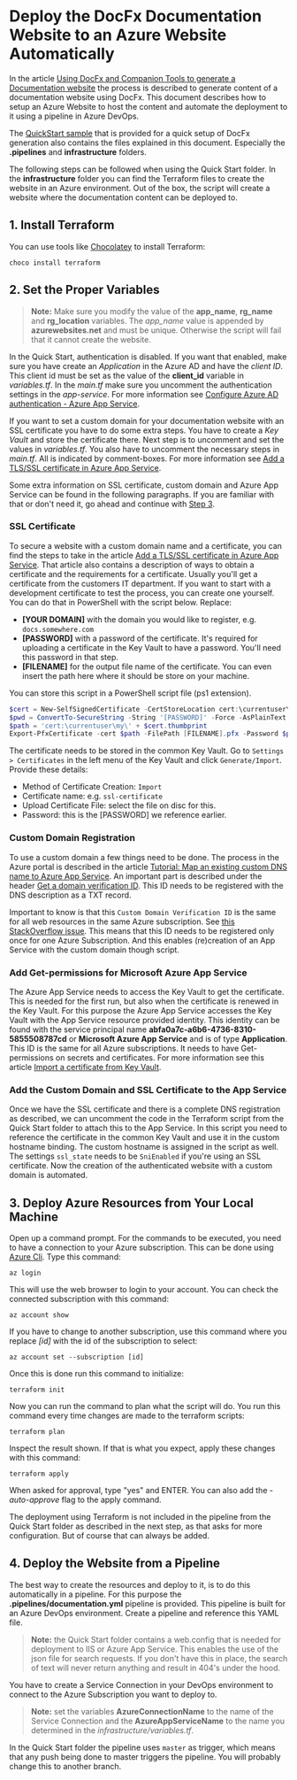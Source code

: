 # Deploy the DocFx Documentation Website to an Azure Website Automatically

In the article [Using DocFx and Companion Tools to generate a Documentation website](using-docfx-and-tools.md) the process is described to generate content of a documentation website using DocFx. This document describes how to setup an Azure Website to host the content and automate the deployment to it using a pipeline in Azure DevOps.

The [QuickStart sample](https://github.com/mtirionMSFT/DocFxQuickStart) that is provided for a quick setup of DocFx generation also contains the files explained in this document. Especially the **.pipelines** and **infrastructure** folders.

The following steps can be followed when using the Quick Start folder. In the **infrastructure** folder you can find the Terraform files to create the website in an Azure environment. Out of the box, the script will create a website where the documentation content can be deployed to.

## 1. Install Terraform

You can use tools like [Chocolatey](https://chocolatey.org/) to install Terraform:

```shell
choco install terraform
```

## 2. Set the Proper Variables

> **Note:** Make sure you modify the value of the **app_name**, **rg_name** and **rg_location** variables. The *app_name* value is appended by **azurewebsites.net** and must be unique. Otherwise the script will fail that it cannot create the website.

In the Quick Start, authentication is disabled. If you want that enabled, make sure you have create an *Application* in the Azure AD and have the *client ID*. This client id must be set as the value of the **client_id** variable in *variables.tf*. In the *main.tf* make sure you uncomment the authentication settings in the *app-service*. For more information see [Configure Azure AD authentication - Azure App Service](https://learn.microsoft.com/en-us/azure/app-service/configure-authentication-provider-aad).

If you want to set a custom domain for your documentation website with an SSL certificate you have to do some extra steps. You have to create a *Key Vault* and store the certificate there. Next step is to uncomment and set the values in *variables.tf*. You also have to uncomment the necessary steps in *main.tf*. All is indicated by comment-boxes. For more information see [Add a TLS/SSL certificate in Azure App Service](https://learn.microsoft.com/en-us/azure/app-service/configure-ssl-certificate).

Some extra information on SSL certificate, custom domain and Azure App Service can be found in the following paragraphs. If you are familiar with that or don't need it, go ahead and continue with [Step 3](#3-deploy-azure-resources-from-your-local-machine).

### SSL Certificate

To secure a website with a custom domain name and a certificate, you can find the steps to take in the article [Add a TLS/SSL certificate in Azure App Service](https://learn.microsoft.com/en-us/azure/app-service/configure-ssl-certificate). That article also contains a description of ways to obtain a certificate and the requirements for a certificate. Usually you'll get a certificate from the customers IT department. If you want to start with a development certificate to test the process, you can create one yourself. You can do that in PowerShell with the script below. Replace:

* **[YOUR DOMAIN]** with the domain you would like to register, e.g. `docs.somewhere.com`
* **[PASSWORD]** with a password of the certificate. It's required for uploading a certificate in the Key Vault to have a password. You'll need this password in that step.
* **[FILENAME]** for the output file name of the certificate. You can even insert the path here where it should be store on your machine.

You can store this script in a PowerShell script file (ps1 extension).

```powershell
$cert = New-SelfSignedCertificate -CertStoreLocation cert:\currentuser\my -Subject "cn=[YOUR DOMAIN]" -DnsName "[YOUR DOMAIN]"
$pwd = ConvertTo-SecureString -String '[PASSWORD]' -Force -AsPlainText
$path = 'cert:\currentuser\my\' + $cert.thumbprint
Export-PfxCertificate -cert $path -FilePath [FILENAME].pfx -Password $pwd
```

The certificate needs to be stored in the common Key Vault. Go to `Settings > Certificates` in the left menu of the Key Vault and click `Generate/Import`. Provide these details:

* Method of Certificate Creation: `Import`
* Certificate name: e.g. `ssl-certificate`
* Upload Certificate File: select the file on disc for this.
* Password: this is the [PASSWORD] we reference earlier.

### Custom Domain Registration

To use a custom domain a few things need to be done. The process in the Azure portal is described in the article [Tutorial: Map an existing custom DNS name to Azure App Service](https://learn.microsoft.com/en-us/azure/app-service/app-service-web-tutorial-custom-domain). An important part is described under the header [Get a domain verification ID](https://learn.microsoft.com/en-us/azure/app-service/app-service-web-tutorial-custom-domain#get-a-domain-verification-id). This ID needs to be registered with the DNS description as a TXT record.

Important to know is that this `Custom Domain Verification ID` is the same for all web resources in the same Azure subscription. See [this StackOverflow issue](https://stackoverflow.com/questions/64309200/is-the-custom-domain-verification-shared-across-an-azure-subscription). This means that this ID needs to be registered only once for one Azure Subscription. And this enables (re)creation of an App Service with the custom domain though script.

### Add Get-permissions for Microsoft Azure App Service

The Azure App Service needs to access the Key Vault to get the certificate. This is needed for the first run, but also when the certificate is renewed in the Key Vault. For this purpose the Azure App Service accesses the Key Vault with the App Service resource provided identity. This identity can be found with the service principal name **abfa0a7c-a6b6-4736-8310-5855508787cd** or **Microsoft Azure App Service** and is of type **Application**. This ID is the same for all Azure subscriptions. It needs to have Get-permissions on secrets and certificates. For more information see this article [Import a certificate from Key Vault](https://learn.microsoft.com/en-us/azure/app-service/configure-ssl-certificate#import-a-certificate-from-key-vault).

### Add the Custom Domain and SSL Certificate to the App Service

Once we have the SSL certificate and there is a complete DNS registration as described, we can uncomment the code in the Terraform script from the Quick Start folder to attach this to the App Service. In this script you need to reference the certificate in the common Key Vault and use it in the custom hostname binding. The custom hostname is assigned in the script as well. The settings `ssl_state` needs to be `SniEnabled` if you're using an SSL certificate. Now the creation of the authenticated website with a custom domain is automated.

## 3. Deploy Azure Resources from Your Local Machine

Open up a command prompt. For the commands to be executed, you need to have a connection to your Azure subscription. This can be done using [Azure Cli](https://learn.microsoft.com/en-us/cli/azure/install-azure-cli-windows?tabs=azure-cli). Type this command:

```shell
az login
```

This will use the web browser to login to your account. You can check the connected subscription with this command:

```shell
az account show
```

If you have to change to another subscription, use this command where you replace *[id]* with the id of the subscription to select:

```shell
az account set --subscription [id]
```

Once this is done run this command to initialize:

```shell
terraform init
```

Now you can run the command to plan what the script will do. You run this command every time changes are made to the terraform scripts:

```shell
terraform plan
```

Inspect the result shown. If that is what you expect, apply these changes with this command:

```shell
terraform apply
```

When asked for approval, type "yes" and ENTER. You can also add the *-auto-approve* flag to the apply command.

The deployment using Terraform is not included in the pipeline from the Quick Start folder as described in the next step, as that asks for more configuration. But of course that can always be added.

## 4. Deploy the Website from a Pipeline

The best way to create the resources and deploy to it, is to do this automatically in a pipeline. For this purpose the **.pipelines/documentation.yml** pipeline is provided. This pipeline is built for an Azure DevOps environment. Create a pipeline and reference this YAML file.

> **Note:** the Quick Start folder contains a web.config that is needed for deployment to IIS or Azure App Service. This enables the use of the json file for search requests. If you don't have this in place, the search of text will never return anything and result in 404's under the hood.

You have to create a Service Connection in your DevOps environment to connect to the Azure Subscription you want to deploy to.

> **Note:** set the variables **AzureConnectionName** to the name of the Service Connection and the **AzureAppServiceName** to the name you determined in the *infrastructure/variables.tf*.

In the Quick Start folder the pipeline uses `master` as trigger, which means that any push being done to master triggers the pipeline. You will probably change this to another branch.
